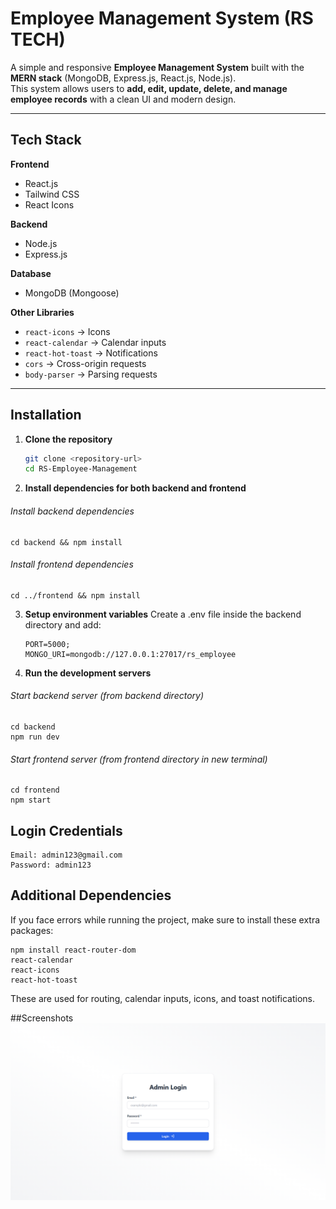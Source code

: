 # Employee Management System (RS TECH)

A simple and responsive **Employee Management System** built with the **MERN stack** (MongoDB, Express.js, React.js, Node.js).  
This system allows users to **add, edit, update, delete, and manage employee records** with a clean UI and modern design.  

---

## Tech Stack

**Frontend**  
- React.js  
- Tailwind CSS  
- React Icons  

**Backend**  
- Node.js  
- Express.js  

**Database**  
- MongoDB (Mongoose)  

**Other Libraries**  
- `react-icons` → Icons  
- `react-calendar` → Calendar inputs  
- `react-hot-toast` → Notifications  
- `cors` → Cross-origin requests  
- `body-parser` → Parsing requests  

---

## Installation

1. **Clone the repository**
   ```bash
   git clone <repository-url>
   cd RS-Employee-Management

2. **Install dependencies for both backend and frontend**
###### Install backend dependencies
    cd backend && npm install

###### Install frontend dependencies

    cd ../frontend && npm install

3. **Setup environment variables**
Create a .env file inside the backend directory and add:
   ```
   PORT=5000;
   MONGO_URI=mongodb://127.0.0.1:27017/rs_employee

5. **Run the development servers**

###### Start backend server (from backend directory)
    cd backend 
    npm run dev

###### Start frontend server (from frontend directory in new terminal)
    cd frontend
    npm start

## Login Credentials

    Email: admin123@gmail.com
    Password: admin123

## Additional Dependencies

If you face errors while running the project, make sure to install these extra packages:

    npm install react-router-dom 
    react-calendar 
    react-icons 
    react-hot-toast

These are used for routing, calendar inputs, icons, and toast notifications.

##Screenshots
<br/>
<img src="Screenshots/Login.png" width="800" alt="Example Image">
<br/>
<br/>

<br/>

<br/>

<br/>

<br/>

<br/>

   
   
